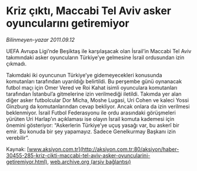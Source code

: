# Kriz çıktı, Maccabi Tel Aviv asker oyuncularını getiremiyor

*Bilinmeyen-yazar 2011.09.12*

<font class="agenda2NewsSpot">
 UEFA Avrupa Ligi’nde Beşiktaş ile karşılaşacak olan İsrail’in Maccabi  Tel Aviv takımındaki asker oyuncuların Türkiye’ye gelmesine İsrail  ordusundan izin çıkmadı.
</font>
<font class="newsDetail">
 <p>
  Takımdaki iki oyuncunun Türkiye’ye gidemeyecekleri konusunda komutanları tarafından uyarıldığı belirtildi. Bu perşembe günü oynanacak futbol maçı için Omer Vered ve Roi Kahat isimli oyunculara komutanları tarafından İstanbul’a gitmelerine izin verilmediği iletildi. Takımda yer alan diğer asker futbolcular Dor Micha, Moshe Lugasi, Uri Cohen ve kaleci Yossi Ginzburg da komutanlarından cevap bekliyor. Ancak onlara da izin verilmesi beklenmiyor. İsrail Futbol Federasyonu ile ordu arasındaki görüşmeleri yürüten Uri Harlap’ın açıklaması ise olayın İsrail komuta kademesi için önemini gösteriyor: “Askerlerin Türkiye’ye uçuş yasağı var, bu askerî bir emir. Bu konuda bir şey yapamayız. Sadece Genelkurmay Başkanı izin verebilir”.
 </p>
</font>

Kaynak: [www.aksiyon.com.tr](http://aksiyon.com.tr:80/aksiyon/haber-30455-285-kriz-cikti-maccabi-tel-aviv-asker-oyuncularini-getiremiyor.html), [web.archive.org (arşiv bağlantısı)](http://web.archive.org/web/20111015151331/http://aksiyon.com.tr:80/aksiyon/haber-30455-285-kriz-cikti-maccabi-tel-aviv-asker-oyuncularini-getiremiyor.html)
